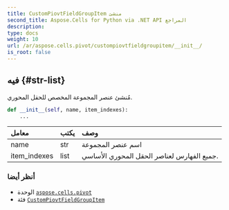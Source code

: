 ```yaml
---
title: CustomPiovtFieldGroupItem منشئ
second_title: Aspose.Cells for Python via .NET API المراجع
description:
type: docs
weight: 10
url: /ar/aspose.cells.pivot/custompiovtfieldgroupitem/__init__/
is_root: false
---
```

##  __فيه__ {#str-list}
مُنشئ عنصر المجموعة المخصص للحقل المحوري.



```python
def __init__(self, name, item_indexes):
    ...
```


| معامل| يكتب| وصف|
| :- | :- | :- |
| name | str | اسم عنصر المجموعة|
| item_indexes | list | جميع الفهارس لعناصر الحقل المحوري الأساسي.|



###  أنظر أيضا
* الوحدة [`aspose.cells.pivot`](../../)
* فئة [`CustomPiovtFieldGroupItem`](/cells/python-net/ar/aspose.cells.pivot/custompiovtfieldgroupitem)
